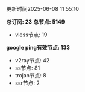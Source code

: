 更新时间2025-06-08 11:55:10

**总订阅: 23**
**总节点: 5149**
- vless节点: 19

**google ping有效节点: 133**
- v2ray节点: 42
- ss节点: 81
- trojan节点: 8
- ssr节点: 2
